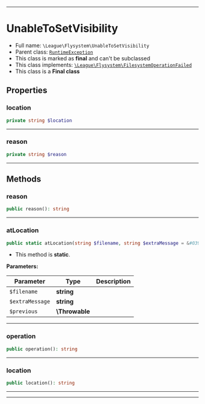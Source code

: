 ***

# UnableToSetVisibility





* Full name: `\League\Flysystem\UnableToSetVisibility`
* Parent class: [`RuntimeException`](../../RuntimeException.md)
* This class is marked as **final** and can't be subclassed
* This class implements:
[`\League\Flysystem\FilesystemOperationFailed`](./FilesystemOperationFailed.md)
* This class is a **Final class**



## Properties


### location



```php
private string $location
```






***

### reason



```php
private string $reason
```






***

## Methods


### reason



```php
public reason(): string
```











***

### atLocation



```php
public static atLocation(string $filename, string $extraMessage = &#039;&#039;, \Throwable $previous = null): self
```



* This method is **static**.




**Parameters:**

| Parameter | Type | Description |
|-----------|------|-------------|
| `$filename` | **string** |  |
| `$extraMessage` | **string** |  |
| `$previous` | **\Throwable** |  |




***

### operation



```php
public operation(): string
```











***

### location



```php
public location(): string
```











***


***

